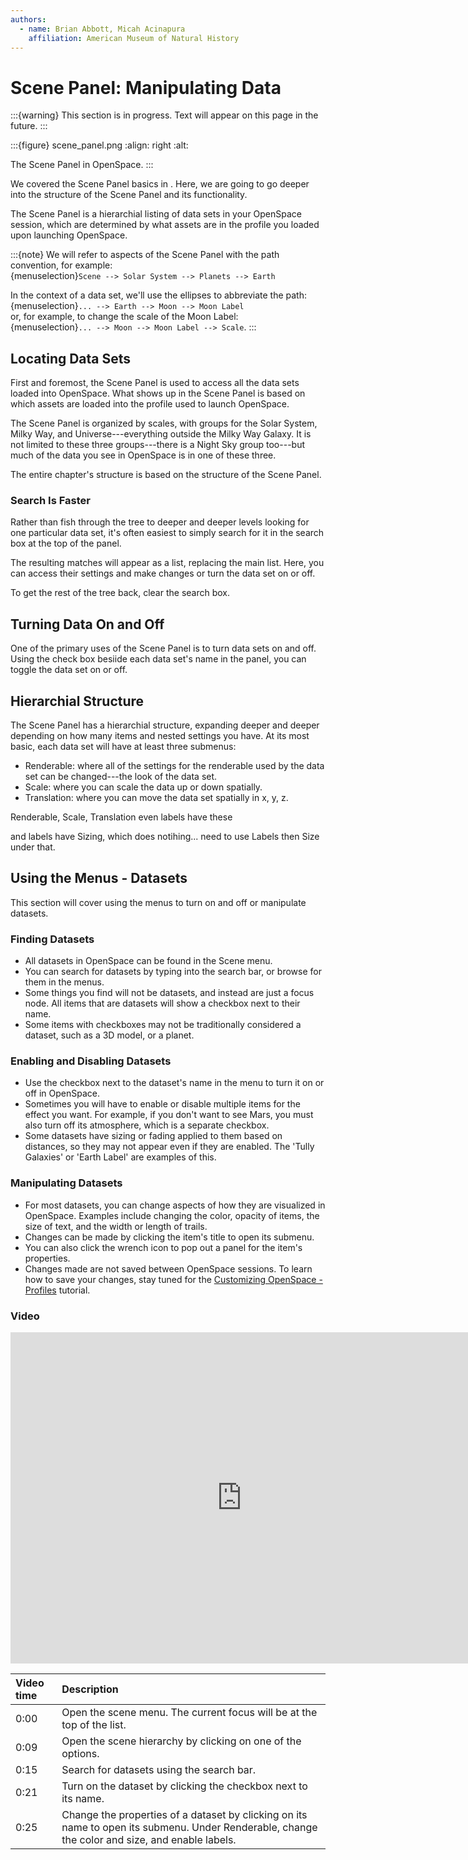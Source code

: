 ```yaml
---
authors:
  - name: Brian Abbott, Micah Acinapura
    affiliation: American Museum of Natural History
---
```



# Scene Panel: Manipulating Data

:::{warning}
This section is in progress. Text will appear on this page in the future.
:::


:::{figure} scene_panel.png
:align: right
:alt:

The Scene Panel in OpenSpace.
:::

We covered the Scene Panel basics in [](/getting-started/orientation/index). Here, we are going to go deeper into the structure of the Scene Panel and its functionality.

The Scene Panel is a hierarchial listing of data sets in your OpenSpace session, which are determined by what assets are in the profile you loaded upon launching OpenSpace.

:::{note}
We will refer to aspects of the Scene Panel with the path convention, for example: \
{menuselection}`Scene --> Solar System --> Planets --> Earth`
 
In the context of a data set, we'll use the ellipses to abbreviate the path: \
{menuselection}`... --> Earth --> Moon --> Moon Label` \
or, for example, to change the scale of the Moon Label: \
{menuselection}`... --> Moon --> Moon Label --> Scale`.
:::


## Locating Data Sets
First and foremost, the Scene Panel is used to access all the data sets loaded into OpenSpace. What shows up in the Scene Panel is based on which assets are loaded into the profile used to launch OpenSpace.

The Scene Panel is organized by scales, with groups for the Solar System, Milky Way, and Universe---everything outside the Milky Way Galaxy. It is not limited to these three groups---there is a Night Sky group too---but much of the data you see in OpenSpace is in one of these three.

The entire [](/content/index) chapter's structure is based on the structure of the Scene Panel.

### Search Is Faster
Rather than fish through the tree to deeper and deeper levels looking for one particular data set, it's often easiest to simply search for it in the search box at the top of the panel.

The resulting matches will appear as a list, replacing the main list. Here, you can access their settings and make changes or turn the data set on or off.

To get the rest of the tree back, clear the search box.



## Turning Data On and Off
One of the primary uses of the Scene Panel is to turn data sets on and off. Using the check box besiide each data set's name in the panel, you can toggle the data set on or off.



## Hierarchial Structure
The Scene Panel has a hierarchial structure, expanding deeper and deeper depending on how many items and nested settings you have. At its most basic, each data set will have at least three submenus:
- Renderable: where all of the settings for the renderable used by the data set can be changed---the look of the data set.
- Scale: where you can scale the data up or down spatially.
- Translation: where you can move the data set spatially in x, y, z.




Renderable, Scale, Translation
even labels have these

and labels have Sizing, which does notihing... need to use Labels then Size under that.

## 


## Using the Menus - Datasets
This section will cover using the menus to turn on and off or manipulate datasets.


### Finding Datasets
  - All datasets in OpenSpace can be found in the Scene menu.
  - You can search for datasets by typing into the search bar, or browse for them in the menus.
  - Some things you find will not be datasets, and instead are just a focus node. All items that are datasets will show a checkbox next to their name.
  - Some items with checkboxes may not be traditionally considered a dataset, such as a 3D model, or a planet.

### Enabling and Disabling Datasets
  - Use the checkbox next to the dataset's name in the menu to turn it on or off in OpenSpace.
  - Sometimes you will have to enable or disable multiple items for the effect you want. For example, if you don't want to see Mars, you must also turn off its atmosphere, which is a separate checkbox.
  - Some datasets have sizing or fading applied to them based on distances, so they may not appear even if they are enabled. The 'Tully Galaxies' or 'Earth Label' are examples of this.


### Manipulating Datasets
  - For most datasets, you can change aspects of how they are visualized in OpenSpace. Examples include changing the color, opacity of items, the size of text, and the width or length of trails.
  - Changes can be made by clicking the item's title to open its submenu.
  - You can also click the wrench icon to pop out a panel for the item's properties.
  - Changes made are not saved between OpenSpace sessions. To learn how to save your changes, stay tuned for the [Customizing OpenSpace - Profiles](/using-openspace/create-profile/index) tutorial.


### Video
<iframe width="740" height="530" src="https://www.youtube.com/embed/MGnsgElqo1w" frameborder="0" allow="autoplay; encrypted-media" allowfullscreen></iframe>

| Video time | Description |
|:-------------|:------------------|
| 0:00 | Open the scene menu. The current focus will be at the top of the list. |
| 0:09 | Open the scene hierarchy by clicking on one of the options. |
| 0:15 | Search for datasets using the search bar. |
| 0:21 | Turn on the dataset by clicking the checkbox next to its name. |
| 0:25 | Change the properties of a dataset by clicking on its name to open its submenu. Under Renderable, change the color and size, and enable labels. |

